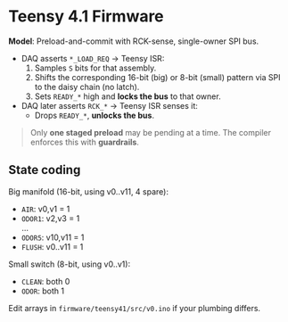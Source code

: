 # Teensy 4.1 Firmware

**Model**: Preload-and-commit with RCK-sense, single-owner SPI bus.

- DAQ asserts `*_LOAD_REQ` → Teensy ISR:
  1. Samples `S` bits for that assembly.
  2. Shifts the corresponding 16-bit (big) or 8-bit (small) pattern via SPI to the daisy chain (no latch).
  3. Sets `READY_*` high and **locks the bus** to that owner.
- DAQ later asserts `RCK_*` → Teensy ISR senses it:
  - Drops `READY_*`, **unlocks the bus**.

> Only **one staged preload** may be pending at a time. The compiler enforces this with **guardrails**.

## State coding

Big manifold (16-bit, using v0..v11, 4 spare):

- `AIR`: v0,v1 = 1
- `ODOR1`: v2,v3 = 1  
…  
- `ODOR5`: v10,v11 = 1  
- `FLUSH`: v0..v11 = 1

Small switch (8-bit, using v0..v1):

- `CLEAN`: both 0  
- `ODOR`:  both 1

Edit arrays in `firmware/teensy41/src/v0.ino` if your plumbing differs.
